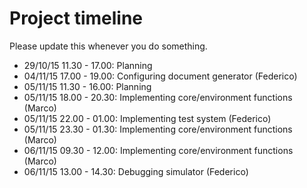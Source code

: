 # Project timeline
Please update this whenever you do something.

* 29/10/15 11.30 - 17.00: Planning
* 04/11/15 17.00 - 19.00: Configuring document generator (Federico)
* 05/11/15 11.30 - 16.00: Planning
* 05/11/15 18.00 - 20.30: Implementing core/environment functions (Marco)
* 05/11/15 22.00 - 01.00: Implementing test system (Federico)
* 05/11/15 23.30 - 01.30: Implementing core/environment functions (Marco)
* 06/11/15 09.30 - 12.00: Implementing core/environment functions (Marco)
* 06/11/15 13.00 - 14.30: Debugging simulator (Federico)
